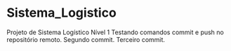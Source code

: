 # Sistema_Logistico
 Projeto de Sistema Logístico Nível 1
 Testando comandos commit e push no repositório remoto.
 Segundo commit.
 Terceiro commit.